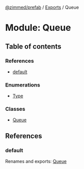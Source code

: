 [@zimmed/prefab](../README.md) / [Exports](../modules.md) / Queue

# Module: Queue

## Table of contents

### References

- [default](Queue.md#default)

### Enumerations

- [Type](../enums/Queue.Type.md)

### Classes

- [Queue](../classes/Queue.Queue-1.md)

## References

### default

Renames and exports: [Queue](../classes/Queue.Queue-1.md)
